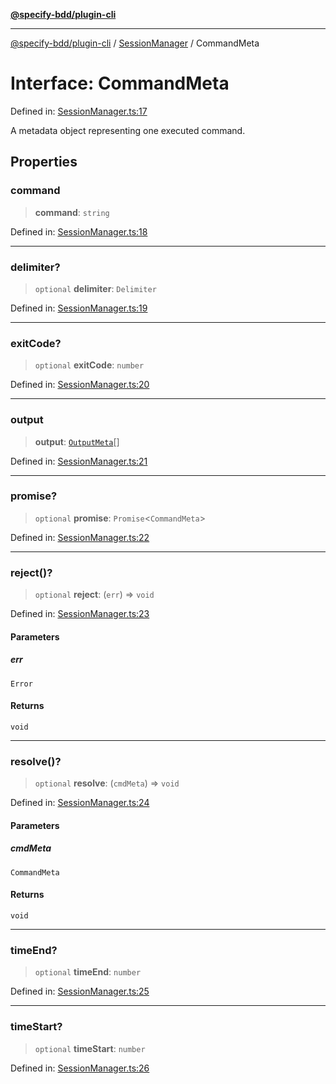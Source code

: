 [**@specify-bdd/plugin-cli**](../../README.md)

***

[@specify-bdd/plugin-cli](../../README.md) / [SessionManager](../README.md) / CommandMeta

# Interface: CommandMeta

Defined in: [SessionManager.ts:17](https://github.com/specify-bdd/specify-core/blob/c3c8ea2d9aaff082b901a629fe828faeb8afe9a8/modules/@specify-bdd/plugin-cli/src/lib/SessionManager.ts#L17)

A metadata object representing one executed command.

## Properties

### command

> **command**: `string`

Defined in: [SessionManager.ts:18](https://github.com/specify-bdd/specify-core/blob/c3c8ea2d9aaff082b901a629fe828faeb8afe9a8/modules/@specify-bdd/plugin-cli/src/lib/SessionManager.ts#L18)

***

### delimiter?

> `optional` **delimiter**: `Delimiter`

Defined in: [SessionManager.ts:19](https://github.com/specify-bdd/specify-core/blob/c3c8ea2d9aaff082b901a629fe828faeb8afe9a8/modules/@specify-bdd/plugin-cli/src/lib/SessionManager.ts#L19)

***

### exitCode?

> `optional` **exitCode**: `number`

Defined in: [SessionManager.ts:20](https://github.com/specify-bdd/specify-core/blob/c3c8ea2d9aaff082b901a629fe828faeb8afe9a8/modules/@specify-bdd/plugin-cli/src/lib/SessionManager.ts#L20)

***

### output

> **output**: [`OutputMeta`](OutputMeta.md)[]

Defined in: [SessionManager.ts:21](https://github.com/specify-bdd/specify-core/blob/c3c8ea2d9aaff082b901a629fe828faeb8afe9a8/modules/@specify-bdd/plugin-cli/src/lib/SessionManager.ts#L21)

***

### promise?

> `optional` **promise**: `Promise`\<`CommandMeta`\>

Defined in: [SessionManager.ts:22](https://github.com/specify-bdd/specify-core/blob/c3c8ea2d9aaff082b901a629fe828faeb8afe9a8/modules/@specify-bdd/plugin-cli/src/lib/SessionManager.ts#L22)

***

### reject()?

> `optional` **reject**: (`err`) => `void`

Defined in: [SessionManager.ts:23](https://github.com/specify-bdd/specify-core/blob/c3c8ea2d9aaff082b901a629fe828faeb8afe9a8/modules/@specify-bdd/plugin-cli/src/lib/SessionManager.ts#L23)

#### Parameters

##### err

`Error`

#### Returns

`void`

***

### resolve()?

> `optional` **resolve**: (`cmdMeta`) => `void`

Defined in: [SessionManager.ts:24](https://github.com/specify-bdd/specify-core/blob/c3c8ea2d9aaff082b901a629fe828faeb8afe9a8/modules/@specify-bdd/plugin-cli/src/lib/SessionManager.ts#L24)

#### Parameters

##### cmdMeta

`CommandMeta`

#### Returns

`void`

***

### timeEnd?

> `optional` **timeEnd**: `number`

Defined in: [SessionManager.ts:25](https://github.com/specify-bdd/specify-core/blob/c3c8ea2d9aaff082b901a629fe828faeb8afe9a8/modules/@specify-bdd/plugin-cli/src/lib/SessionManager.ts#L25)

***

### timeStart?

> `optional` **timeStart**: `number`

Defined in: [SessionManager.ts:26](https://github.com/specify-bdd/specify-core/blob/c3c8ea2d9aaff082b901a629fe828faeb8afe9a8/modules/@specify-bdd/plugin-cli/src/lib/SessionManager.ts#L26)
